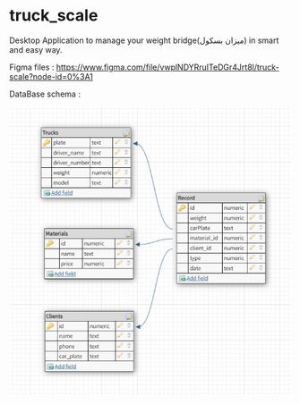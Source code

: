 # truck_scale


Desktop Application to manage your weight bridge(ميزان بسكول) in smart and easy  way.

Figma files :
https://www.figma.com/file/vwplNDYRruITeDGr4Jrt8l/truck-scale?node-id=0%3A1

DataBase schema :
<p align="center">
  <img src="database_schema.png" alt="accessibility text">
</p>